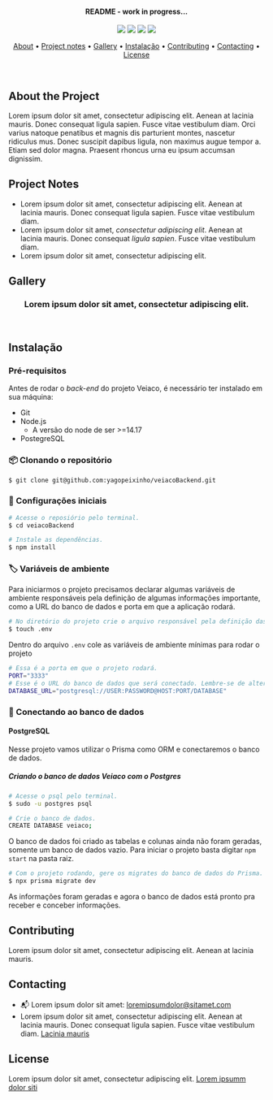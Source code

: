 <!-- <div align="center">
     <img src="assets/images/readmeTemplateIcon.png" width="300px">
</div> -->

<h4 align="center">README - work in progress...</h4>

<p align="center">
    <img src="https://img.shields.io/github/last-commit/yagopeixinho/readmeTemplate?color=008ebd">
    <img src="https://img.shields.io/github/languages/count/yagopeixinho/readmeTemplate?color=b3ecff">
    <img src="https://img.shields.io/netlify/a56c2296-3139-4d5a-8fcd-b32b52f0b6a5?color=69bbc9">
    <img src="https://img.shields.io/github/license/yagopeixinho/vouAoMercado?color=00b6d6">
</p>

<p align="center">
  <a href="#about-the-project">About</a> • 
  <a href="#project-notes">Project notes</a> •
  <a href="#gallery">Gallery</a> •
  <a href="#instalação">Instalação</a> •
  <a href="#contributing">Contributing</a> •
  <a href="#contacting">Contacting</a> •
  <a href="#license">License</a>
</p>

<!-- <img src="assets/images/sampleImage2.png" width="100%"> -->

<br>

## About the Project

Lorem ipsum dolor sit amet, consectetur adipiscing elit. Aenean at lacinia mauris. Donec consequat ligula sapien. Fusce vitae vestibulum diam. Orci varius natoque penatibus et magnis dis parturient montes, nascetur ridiculus mus. Donec suscipit dapibus ligula, non maximus augue tempor a. Etiam sed dolor magna. Praesent rhoncus urna eu ipsum accumsan dignissim.

## Project Notes

- Lorem ipsum dolor sit amet, consectetur adipiscing elit. Aenean at lacinia mauris. Donec consequat ligula sapien. Fusce vitae vestibulum diam.
- Lorem ipsum dolor sit amet, _consectetur adipiscing elit_. Aenean at lacinia mauris. Donec consequat _ligula sapien_. Fusce vitae vestibulum diam.
- Lorem ipsum dolor sit amet, consectetur adipiscing elit.

## Gallery

<div align="center">

### Lorem ipsum dolor sit amet, consectetur adipiscing elit.

<!-- <img src="assets/images/sampleImage1.png"> -->

</div>

<br>

## Instalação

### Pré-requisitos

Antes de rodar o _back-end_ do projeto Veiaco, é necessário ter instalado em sua máquina:

- Git
- Node.js
  - A versão do node de ser >=14.17
- PostegreSQL

### 📦 Clonando o repositório

```bash
$ git clone git@github.com:yagopeixinho/veiacoBackend.git
```

### 🔨 Configurações iniciais

```bash
# Acesse o reposiório pelo terminal.
$ cd veiacoBackend

# Instale as dependências.
$ npm install
```

### 🏷 Variáveis de ambiente

Para iniciarmos o projeto precisamos declarar algumas variáveis de ambiente responsáveis pela definição de algumas informações importante, como a URL do banco de dados e porta em que a aplicação rodará.

```bash
# No diretório do projeto crie o arquivo responsável pela definição das variáveis de ambiente.
$ touch .env
```

Dentro do arquivo `.env` cole as variáveis de ambiente mínimas para rodar o projeto

```bash
# Essa é a porta em que o projeto rodará.
PORT="3333"
# Esse é o URL do banco de dados que será conectado. Lembre-se de alterar os parâmetros USER, PASSWORD, HOST:PORT e DATABASE futuramente quando configurarmos a conexão com o banco de dados.
DATABASE_URL="postgresql://USER:PASSWORD@HOST:PORT/DATABASE"
```

### 📁 Conectando ao banco de dados

#### PostgreSQL

Nesse projeto vamos utilizar o Prisma como ORM e conectaremos o banco de dados.

##### Criando o banco de dados Veiaco com o Postgres

```bash
# Acesse o psql pelo terminal.
$ sudo -u postgres psql

# Crie o banco de dados.
CREATE DATABASE veiaco;
```

O banco de dados foi criado as tabelas e colunas ainda não foram geradas, somente um banco de dados vazio. Para iniciar o projeto basta digitar `npm start` na pasta raiz.

```bash
# Com o projeto rodando, gere os migrates do banco de dados do Prisma.
$ npx prisma migrate dev
```

As informações foram geradas e agora o banco de dados está pronto pra receber e conceber informações.

## Contributing

Lorem ipsum dolor sit amet, consectetur adipiscing elit. Aenean at lacinia mauris.

## Contacting

- 📬 Lorem ipsum dolor sit amet: loremipsumdolor@sitamet.com
- Lorem ipsum dolor sit amet, consectetur adipiscing elit. Aenean at lacinia mauris. Donec consequat ligula sapien. Fusce vitae vestibulum diam. [Lacinia mauris](https://github.com/yagopeixinho/yagopeixinho/blob/master/README.md)

## License

Lorem ipsum dolor sit amet, consectetur adipiscing elit. [Lorem ipsumm dolor siti](https://github.com/yagopeixinho/vouAoMercado/blob/master/LICENSE)
